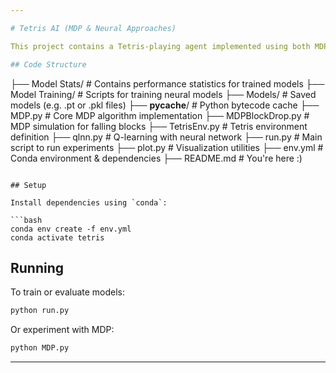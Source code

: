 ```yaml
---

# Tetris AI (MDP & Neural Approaches)

This project contains a Tetris-playing agent implemented using both MDP (Markov Decision Process) and Q-learning with neural networks.

## Code Structure

```
├── Model Stats/         # Contains performance statistics for trained models
├── Model Training/      # Scripts for training neural models
├── Models/              # Saved models (e.g. .pt or .pkl files)
├── __pycache__/         # Python bytecode cache
├── MDP.py               # Core MDP algorithm implementation
├── MDPBlockDrop.py      # MDP simulation for falling blocks
├── TetrisEnv.py         # Tetris environment definition
├── qlnn.py              # Q-learning with neural network
├── run.py               # Main script to run experiments
├── plot.py              # Visualization utilities
├── env.yml              # Conda environment & dependencies
├── README.md            # You're here :)
```

## Setup

Install dependencies using `conda`:

```bash
conda env create -f env.yml
conda activate tetris
```

## Running

To train or evaluate models:

```bash
python run.py
```

Or experiment with MDP:

```bash
python MDP.py
```

---
```

